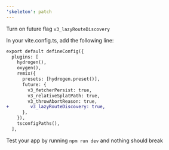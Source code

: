 ```yaml
---
'skeleton': patch
---
```


Turn on future flag `v3_lazyRouteDiscovery`

In your vite.config.ts, add the following line:

```diff
export default defineConfig({
  plugins: [
    hydrogen(),
    oxygen(),
    remix({
      presets: [hydrogen.preset()],
      future: {
        v3_fetcherPersist: true,
        v3_relativeSplatPath: true,
        v3_throwAbortReason: true,
+        v3_lazyRouteDiscovery: true,
      },
    }),
    tsconfigPaths(),
  ],
```

Test your app by running `npm run dev` and nothing should break
